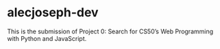 # alecjoseph-dev

This is the submission of Project 0: Search for CS50’s Web Programming with Python and JavaScript.
